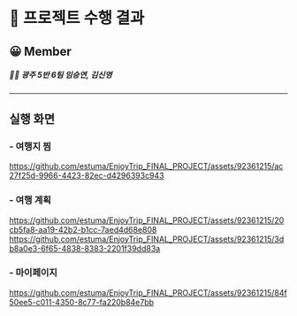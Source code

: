 # 📕 프로젝트 수행 결과 

## 😀 Member

##### 👩👩 광주 5반 6팀 임승연, 김신영 
---
## 실행 화면
### - 여행지 찜
https://github.com/estuma/EnjoyTrip_FINAL_PROJECT/assets/92361215/ac27f25d-9966-4423-82ec-d4296393c943

### - 여행 계획
https://github.com/estuma/EnjoyTrip_FINAL_PROJECT/assets/92361215/20cb5fa8-aa19-42b2-b1cc-7aed4d68e808
https://github.com/estuma/EnjoyTrip_FINAL_PROJECT/assets/92361215/3db8a0e3-6f65-4838-8383-2201f39dd83a

### - 마이페이지
https://github.com/estuma/EnjoyTrip_FINAL_PROJECT/assets/92361215/84f50ee5-c011-4350-8c77-fa220b84e7bb
